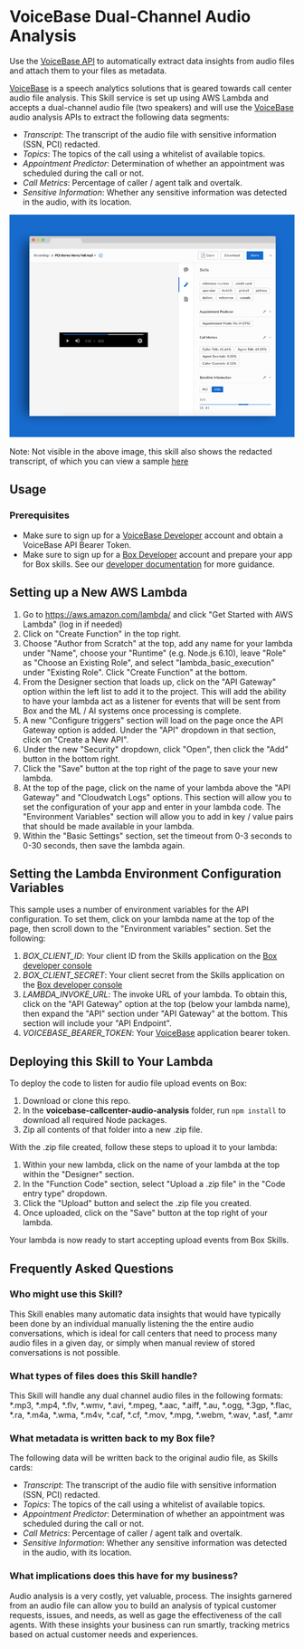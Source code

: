 # VoiceBase Dual-Channel Audio Analysis

Use the [VoiceBase API](https://developer.voicebase.com/) to automatically extract data insights from audio files and attach them to your files as metadata.

[VoiceBase](https://www.voicebase.com/) is a speech analytics solutions that is geared towards call center audio file analysis. This Skill service is set up using AWS Lambda and accepts a dual-channel audio file (two speakers) and will use the [VoiceBase](https://www.voicebase.com/) audio analysis APIs to extract the following data segments:

  * *Transcript*: The transcript of the audio file with sensitive information (SSN, PCI) redacted. 
  * *Topics*: The topics of the call using a whitelist of available topics.
  * *Appointment Predictor*: Determination of whether an appointment was scheduled during the call or not.
  * *Call Metrics*: Percentage of caller / agent talk and overtalk.
  * *Sensitive Information*: Whether any sensitive information was detected in the audio, with its location.

![VoiceBase Custom Skill](./screenshots/skills_vb_full.png)

Note: Not visible in the above image, this skill also shows the redacted transcript, of which you can view a sample [here](./screenshots/skills_vb.png)

## Usage

### Prerequisites

  * Make sure to sign up for a [VoiceBase Developer](https://developer.voicebase.com) account and obtain a VoiceBase API Bearer Token.
  * Make sure to sign up for a [Box Developer](https://developer.box.com/) account and prepare your app for Box skills. See our [developer documentation](https://developer.box.com/docs/box-skills) for more guidance. 

## Setting up a New AWS Lambda

  1. Go to https://aws.amazon.com/lambda/ and click "Get Started with AWS Lambda" (log in if needed)
  2. Click on "Create Function" in the top right.
  3. Choose "Author from Scratch" at the top, add any name for your lambda under "Name", choose your "Runtime" (e.g. Node.js 6.10), leave "Role" as "Choose an Existing Role", and select "lambda_basic_execution" under "Existing Role". Click "Create Function" at the bottom.
  4. From the Designer section that loads up, click on the "API Gateway" option within the left list to add it to the project. This will add the ability to have your lambda act as a listener for events that will be sent from Box and the ML / AI systems once processing is complete.
  5. A new "Configure triggers" section will load on the page once the API Gateway option is added. Under the "API" dropdown in that section, click on "Create a New API".
  6. Under the new "Security" dropdown, click "Open", then click the "Add" button in the bottom right.
  7. Click the "Save" button at the top right of the page to save your new lambda. 
  8. At the top of the page, click on the name of your lambda above the "API Gateway" and "Cloudwatch Logs" options. This section will allow you to set the configuration of your app and enter in your lambda code. The "Environment Variables" section will allow you to add in key / value pairs that should be made available in your lambda. 
  9. Within the "Basic Settings" section, set the timeout from 0-3 seconds to 0-30 seconds, then save the lambda again.

## Setting the Lambda Environment Configuration Variables

This sample uses a number of environment variables for the API configuration. To set them, click on your lambda name at the top of the page, then scroll down to the "Environment variables" section. Set the following:

  1. *BOX_CLIENT_ID*: Your client ID from the Skills application on the [Box developer console](https://cloud.app.box.com/developers/console)
  2. *BOX_CLIENT_SECRET*: Your client secret from the Skills application on the [Box developer console](https://cloud.app.box.com/developers/console)
  3. *LAMBDA_INVOKE_URL*: The invoke URL of your lambda. To obtain this, click on the "API Gateway" option at the top (below your lambda name), then expand the "API" section under "API Gateway" at the bottom. This section will include your "API Endpoint".
  4. *VOICEBASE_BEARER_TOKEN*: Your [VoiceBase](https://developer.voicebase.com/) application bearer token.

## Deploying this Skill to Your Lambda

To deploy the code to listen for audio file upload events on Box:

  1. Download or clone this repo.
  2. In the **voicebase-callcenter-audio-analysis** folder, run `npm install` to download all required Node packages.
  3. Zip all contents of that folder into a new .zip file.

With the .zip file created, follow these steps to upload it to your lambda:

  1. Within your new lambda, click on the name of your lambda at the top within the "Designer" section.
  2. In the "Function Code" section, select "Upload a .zip file" in the "Code entry type" dropdown.
  3. Click the "Upload" button and select the .zip file you created.
  4. Once uploaded, click on the "Save" button at the top right of your lambda.

Your lambda is now ready to start accepting upload events from Box Skills.

## Frequently Asked Questions

### Who might use this Skill?
This Skill enables many automatic data insights that would have typically been done by an individual manually listening the the entire audio conversations, which is ideal for call centers that need to process many audio files in a given day, or simply when manual review of stored conversations is not possible. 

### What types of files does this Skill handle?
This Skill will handle any dual channel audio files in the following formats: *.mp3, *.mp4, *.flv, *.wmv, *.avi, *.mpeg, *.aac, *.aiff, *.au, *.ogg, *.3gp, *.flac, *.ra, *.m4a, *.wma, *.m4v, *.caf, *.cf, *.mov, *.mpg, *.webm, *.wav, *.asf, *.amr

### What metadata is written back to my Box file?
The following data will be written back to the original audio file, as Skills cards:

  * *Transcript*: The transcript of the audio file with sensitive information (SSN, PCI) redacted. 
  * *Topics*: The topics of the call using a whitelist of available topics.
  * *Appointment Predictor*: Determination of whether an appointment was scheduled during the call or not.
  * *Call Metrics*: Percentage of caller / agent talk and overtalk.
  * *Sensitive Information*: Whether any sensitive information was detected in the audio, with its location.

### What implications does this have for my business?
Audio analysis is a very costly, yet valuable, process. The insights garnered from an audio file can allow you to build an analysis of typical customer requests, issues, and needs, as well as gage the effectiveness of the call agents. With these insights your business can run smartly, tracking metrics based on actual customer needs and experiences.
